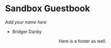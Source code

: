 # Sandbox Guestbook
*Add your name here*
- Bridger Danby





<center>Here is a footer as well.</center>
